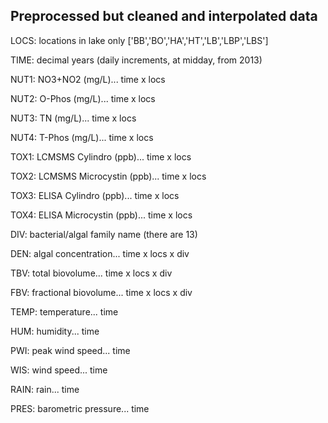 ## Preprocessed but cleaned and interpolated data
LOCS: locations in lake only ['BB','BO','HA','HT','LB','LBP','LBS']

TIME: decimal years (daily increments, at midday, from 2013)

NUT1: NO3+NO2 (mg/L)... time x locs

NUT2: O-Phos (mg/L)... time x locs

NUT3: TN (mg/L)... time x locs

NUT4: T-Phos (mg/L)... time x locs

TOX1: LCMSMS Cylindro (ppb)... time x locs

TOX2: LCMSMS Microcystin (ppb)... time x locs

TOX3: ELISA Cylindro (ppb)... time x locs

TOX4: ELISA Microcystin (ppb)... time x locs

DIV: bacterial/algal family name (there are 13)

DEN: algal concentration... time x locs x div

TBV: total biovolume... time x locs x div

FBV: fractional biovolume... time x locs x div

TEMP: temperature... time

HUM: humidity... time

PWI: peak wind speed... time

WIS: wind speed... time

RAIN: rain... time

PRES: barometric pressure... time



